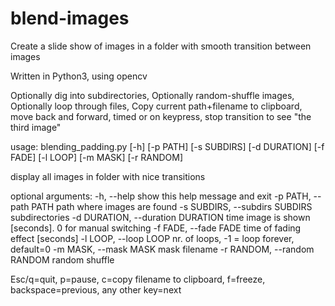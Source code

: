 # blend-images

Create a slide show of images in a folder with smooth transition between images

Written in Python3, using opencv

Optionally dig into subdirectories, 
Optionally random-shuffle images, 
Optionally loop through files, 
Copy current path+filename to clipboard, 
move back and forward, timed or on keypress, 
stop transition to see "the third image"

usage: blending_padding.py [-h] [-p PATH] [-s SUBDIRS] [-d DURATION] [-f FADE]
                           [-l LOOP] [-m MASK] [-r RANDOM]

display all images in folder with nice transitions

optional arguments:
  -h, --help            show this help message and exit
  -p PATH, --path PATH  path where images are found
  -s SUBDIRS, --subdirs SUBDIRS
                        subdirectories
  -d DURATION, --duration DURATION
                        time image is shown [seconds]. 0 for manual switching
  -f FADE, --fade FADE  time of fading effect [seconds]
  -l LOOP, --loop LOOP  nr. of loops, -1 = loop forever, default=0
  -m MASK, --mask MASK  mask filename
  -r RANDOM, --random RANDOM
                        random shuffle

Esc/q=quit, p=pause, c=copy filename to clipboard, f=freeze,
backspace=previous, any other key=next

